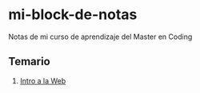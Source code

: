 # mi-block-de-notas
Notas de mi curso de aprendizaje del Master en Coding

## Temario

1. [Intro a la Web](https://github.com/PJDev1/mi-block-de-notas/blob/3cc66cc9dc5bcd1de27cb94f0ac00fd24f3f1390/TEMARIO%20/Intro-Web.md)

